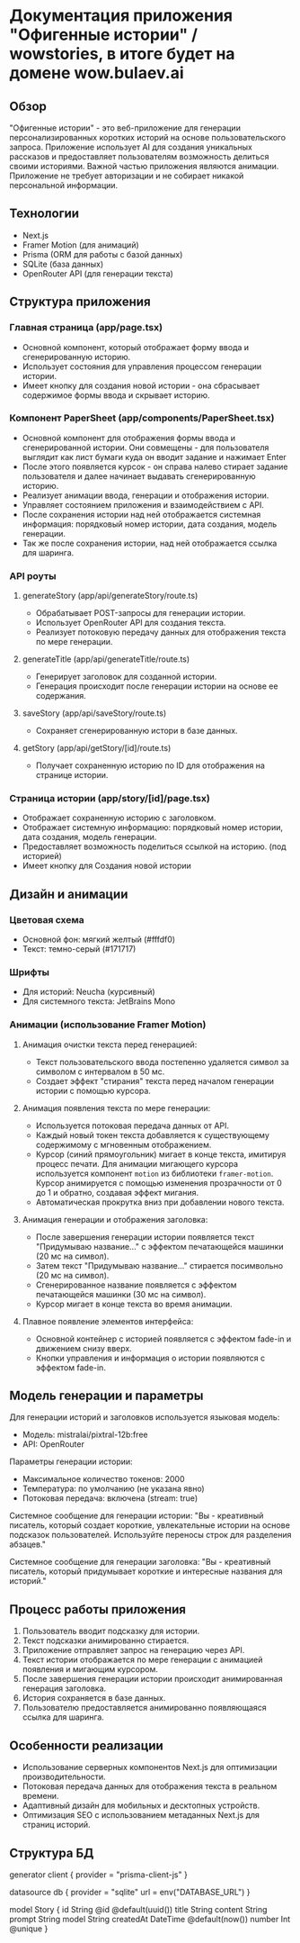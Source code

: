 # Документация приложения "Офигенные истории" / wowstories, в итоге будет на домене wow.bulaev.ai

## Обзор
"Офигенные истории" - это веб-приложение для генерации персонализированных коротких историй на основе пользовательского запроса. Приложение использует AI для создания уникальных рассказов и предоставляет пользователям возможность делиться своими историями. Важной частью приложения являются анимации. Приложение не требует авторизации и не собирает никакой персональной информации.

## Технологии
- Next.js 
- Framer Motion (для анимаций)
- Prisma (ORM для работы с базой данных)
- SQLite (база данных)
- OpenRouter API (для генерации текста)

## Структура приложения

### Главная страница (app/page.tsx)
- Основной компонент, который отображает форму ввода и сгенерированную историю.
- Использует состояния для управления процессом генерации истории.
- Имеет кнопку для создания новой истории - она сбрасывает содержимое формы ввода и скрывает историю.

### Компонент PaperSheet (app/components/PaperSheet.tsx)
- Основной компонент для отображения формы ввода и сгенерированной истории. Они совмещены - для пользователя выглядит как лист бумаги куда он вводит задание и нажимает Enter
- После этого появляется курсок - он справа налево стирает задание пользователя и далее начинает выдавать сгенерированную историю.
- Реализует анимации ввода, генерации и отображения истории.
- Управляет состоянием приложения и взаимодействием с API.
- После сохранения истории над ней отображается системная информация: порядковый номер истории, дата создания, модель генерации.
- Так же после сохранения истории, над ней отображается ссылка для шаринга.

### API роуты
1. generateStory (app/api/generateStory/route.ts)
   - Обрабатывает POST-запросы для генерации истории.
   - Использует OpenRouter API для создания текста.
   - Реализует потоковую передачу данных для отображения текста по мере генерации.

2. generateTitle (app/api/generateTitle/route.ts)
   - Генерирует заголовок для созданной истории.
   - Генерация происходит после генерации истории на основе ее содержания.

3. saveStory (app/api/saveStory/route.ts)
   - Сохраняет сгенерированную истори в базе данных.

4. getStory (app/api/getStory/[id]/route.ts)
   - Получает сохраненную историю по ID для отображения на странице истории.

### Страница истории (app/story/[id]/page.tsx)
- Отображает сохраненную историю c заголовком.
- Отображает системную информацию: порядковый номер истории, дата создания, модель генерации.
- Предоставляет возможность поделиться ссылкой на историю. (под историей)
- Имеет кнопку для Создания новой истории

## Дизайн и анимации

### Цветовая схема
- Основной фон: мягкий желтый (#fffdf0)
- Текст: темно-серый (#171717)

### Шрифты
- Для историй: Neucha (курсивный)
- Для системного текста: JetBrains Mono

### Анимации (использование Framer Motion)

1. Анимация очистки текста перед генерацией:
   - Текст пользовательского ввода постепенно удаляется символ за символом с интервалом в 50 мс.
   - Создает эффект "стирания" текста перед началом генерации истории c помощью курсора.

2. Анимация появления текста по мере генерации:
   - Используется потоковая передача данных от API.
   - Каждый новый токен текста добавляется к существующему содержимому с мгновенным отображением.
   - Курсор (синий прямоугольник) мигает в конце текста, имитируя процесс печати. Для анимации мигающего курсора используется компонент `motion` из библиотеки `framer-motion`. Курсор анимируется с помощью изменения прозрачности от 0 до 1 и обратно, создавая эффект мигания.
   - Автоматическая прокрутка вниз при добавлении нового текста.

3. Анимация генерации и отображения заголовка:
   - После завершения генерации истории появляется текст "Придумываю название..." с эффектом печатающейся машинки (20 мс на символ).
   - Затем текст "Придумываю название..." стирается посимвольно (20 мс на символ).
   - Сгенерированное название появляется с эффектом печатающейся машинки (30 мс на символ).
   - Курсор мигает в конце текста во время анимации.

4. Плавное появление элементов интерфейса:
   - Основной контейнер с историей появляется с эффектом fade-in и движением снизу вверх.
   - Кнопки управления и информация о истории появляются с эффектом fade-in.

## Модель генерации и параметры

Для генерации историй и заголовков используется языковая модель:

- Модель: mistralai/pixtral-12b:free
- API: OpenRouter

Параметры генерации истории:
- Максимальное количество токенов: 2000
- Температура: по умолчанию (не указана явно)
- Потоковая передача: включена (stream: true)

Системное сообщение для генерации истории:
"Вы - креативный писатель, который создает короткие, увлекательные истории на основе подсказок пользователей. Используйте переносы строк для разделения абзацев."

Системное сообщение для генерации заголовка:
"Вы - креативный писатель, который придумывает короткие и интересные названия для историй."

## Процесс работы приложения
1. Пользователь вводит подсказку для истории.
2. Текст подсказки анимированно стирается.
3. Приложение отправляет запрос на генерацию через API.
4. Текст истории отображается по мере генерации с анимацией появления и мигающим курсором.
5. После завершения генерации истории происходит анимированная генерация заголовка.
6. История сохраняется в базе данных.
7. Пользователю предоставляется анимированно появляющаяся ссылка для шаринга.

## Особенности реализации
- Использование серверных компонентов Next.js для оптимизации производительности.
- Потоковая передача данных для отображения текста в реальном времени.
- Адаптивный дизайн для мобильных и десктопных устройств.
- Оптимизация SEO с использованием метаданных Next.js для страниц историй.

## Структура БД

generator client {
  provider = "prisma-client-js"
}

datasource db {
  provider = "sqlite"
  url      = env("DATABASE_URL")
}

model Story {
  id        String   @id @default(uuid())
  title     String
  content   String
  prompt    String
  model     String
  createdAt DateTime @default(now())
  number    Int      @unique
}